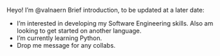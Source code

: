 Heyo! I’m @valnaern
Brief introduction, to be updated at a later date:
- I’m interested in developing my Software Engineering skills. Also am looking to get started on another language.
- I’m currently learning Python.
- Drop me message for any collabs.

<!---
valnaern/valnaern is a ✨ special ✨ repository because its `README.md` (this file) appears on your GitHub profile.
You can click the Preview link to take a look at your changes.
--->
